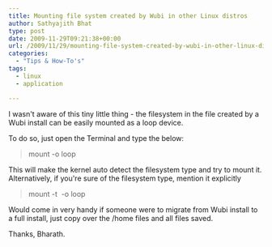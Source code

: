 ```yaml
---
title: Mounting file system created by Wubi in other Linux distros
author: Sathyajith Bhat
type: post
date: 2009-11-29T09:21:38+00:00
url: /2009/11/29/mounting-file-system-created-by-wubi-in-other-linux-distros/
categories:
  - "Tips & How-To's"
tags:
  - linux
  - application

---
```

I wasn't aware of this tiny little thing - the filesystem in the file created by a Wubi install can be easily mounted as a loop device.

To do so, just open the Terminal and type the below:

> mount <path-to-wubi-root-disk> <path-to-where-it-should-be-mounted> -o loop

This will make the kernel auto detect the filesystem type and try to mount it. Alternatively, if you're sure of the filesystem type, mention it explicitly

> mount -t <fs-type> <path-to-wubi-root-disk> <path-to-where-it-should-be-mounted> -o loop

Would come in very handy if someone were to migrate from Wubi install to a full install, just copy over the /home files and all files saved.

Thanks, Bharath.

